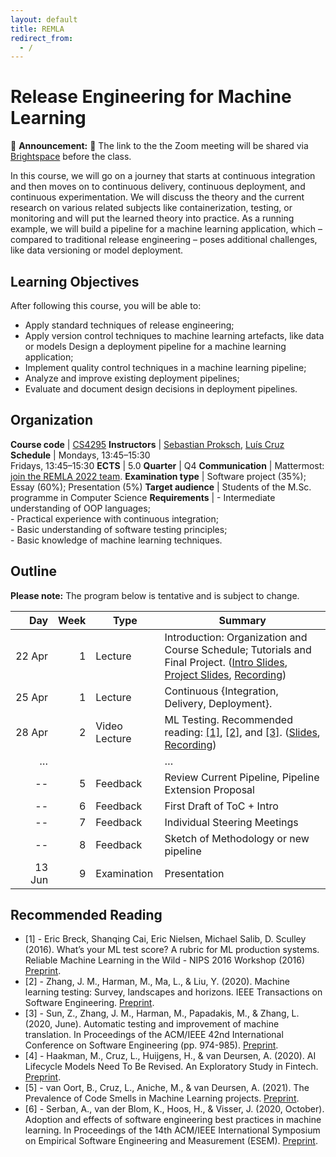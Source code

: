 ```yaml
---
layout: default
title: REMLA
redirect_from:
  - /
---
```


# Release Engineering for Machine Learning

📣 **Announcement:** 📣 The link to the the Zoom meeting will be shared via [Brightspace] before the class. 

In this course, we will go on a journey that starts at continuous integration and then moves on to continuous delivery, continuous deployment, and continuous experimentation. We will discuss the theory and the current research on various related subjects like containerization, testing, or monitoring and will put the learned theory into practice. As a running example, we will build a pipeline for a machine learning application, which – compared to traditional release engineering – poses additional challenges, like data versioning or model deployment.

## Learning Objectives

After following this course, you will be able to:

- Apply standard techniques of release engineering;
- Apply version control techniques to machine learning artefacts, like data or models Design a deployment pipeline for a machine learning application;
- Implement quality control techniques in a machine learning pipeline;
- Analyze and improve existing deployment pipelines;
- Evaluate and document design decisions in deployment pipelines.

## Organization

**Course code**       | [CS4295]
**Instructors**       | [Sebastian Proksch], [Luís Cruz]
**Schedule**          |	Mondays, 13:45–15:30 <br/> Fridays, 13:45–15:30
**ECTS** 	            | 5.0
**Quarter**           | Q4
**Communication**     | Mattermost: [join the REMLA 2022 team](https://mattermost.tudelft.nl/signup_user_complete/?id=fgaxpprdnj83zewkcnzt44rhrc).
**Examination type**  | Software project (35%); Essay (60%); Presentation (5%)
**Target audience**   |	Students of the M.Sc. programme in Computer Science
**Requirements** 	  | - Intermediate understanding of OOP languages; <br/> - Practical experience with continuous integration; <br/> - Basic understanding of software testing principles; <br/> - Basic knowledge of machine learning techniques.


## Outline

**Please note:** The program below is tentative and is subject to change.

 Day   | Week| Type | Summary
------:| ---:|---|----------|
 22&nbsp;Apr| 1   | Lecture | Introduction: Organization and Course Schedule; Tutorials and Final Project. ([Intro Slides](https://surfdrive.surf.nl/files/index.php/s/QbMlMqQDYVGGBWM/download?path=%2Fslide-exports&files=01_Intro_Orga.pdf), [Project Slides](https://surfdrive.surf.nl/files/index.php/s/QbMlMqQDYVGGBWM/download?path=%2Fslide-exports&files=01_intro_tutorials_project.pdf), [Recording](https://surfdrive.surf.nl/files/index.php/s/QbMlMqQDYVGGBWM/download?path=%2Frecordings&files=Apr%2022%20-%20Introduction%20and%20Organization.mp4))
 25 Apr| 1   | Lecture | Continuous {Integration, Delivery, Deployment}.
 28 Apr| 2   | Video Lecture | ML Testing. Recommended reading: [[1]](#1), [[2]](#2), and [[3]](#3). ([Slides][slides_03], [Recording][video_03])
… | | | …
-- | 5   | Feedback | Review Current Pipeline, Pipeline Extension Proposal
-- | 6   | Feedback | First Draft of ToC + Intro
-- | 7   | Feedback | Individual Steering Meetings
-- | 8   | Feedback | Sketch of Methodology or new pipeline
 13 Jun | 9  | Examination | Presentation



## Recommended Reading

- <span id="1">[1]</span> - Eric Breck, Shanqing Cai, Eric Nielsen, Michael Salib, D. Sculley (2016). What’s your ML test score? A rubric for ML production systems. Reliable Machine Learning in the Wild - NIPS 2016 Workshop (2016) [Preprint](https://research.google/pubs/pub45742/).
- <span id="2">[2]</span> - Zhang, J. M., Harman, M., Ma, L., & Liu, Y. (2020). Machine learning testing: Survey, landscapes and horizons. IEEE Transactions on Software Engineering. [Preprint](https://arxiv.org/abs/1906.10742).
- <span id="3">[3]</span> - Sun, Z., Zhang, J. M., Harman, M., Papadakis, M., & Zhang, L. (2020, June). Automatic testing and improvement of machine translation. In Proceedings of the ACM/IEEE 42nd International Conference on Software Engineering (pp. 974-985). [Preprint](https://arxiv.org/abs/1910.02688).
- [4] - Haakman, M., Cruz, L., Huijgens, H., & van Deursen, A. (2020). AI Lifecycle Models Need To Be Revised. An Exploratory Study in Fintech. [Preprint](https://arxiv.org/abs/2010.02716).
- [5] - van Oort, B., Cruz, L., Aniche, M., & van Deursen, A. (2021). The Prevalence of Code Smells in Machine Learning projects. [Preprint](https://arxiv.org/abs/2103.04146).
- <span id="6">[6]</span> - Serban, A., van der Blom, K., Hoos, H., & Visser, J. (2020, October). Adoption and effects of software engineering best practices in machine learning. In Proceedings of the 14th ACM/IEEE International Symposium on Empirical Software Engineering and Measurement (ESEM). [Preprint](https://arxiv.org/abs/2007.14130).



[Sebastian Proksch]: https://proks.ch
[Luís Cruz]: https://luiscruz.github.io
[CS4295]: https://studiegids.tudelft.nl/a101_displayCourse.do?course_id=56383
[Brightspace]: https://brightspace.tudelft.nl/d2l/home/399673

[slides_03]: https://surfdrive.surf.nl/files/index.php/s/bJeLGmshwPv1JV5

[video_03]: https://surfdrive.surf.nl/files/index.php/s/6hfa4qEnPXbCHqg

